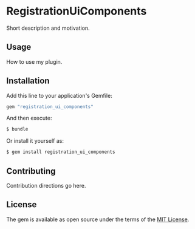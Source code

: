 # RegistrationUiComponents
Short description and motivation.

## Usage
How to use my plugin.

## Installation
Add this line to your application's Gemfile:

```ruby
gem "registration_ui_components"
```

And then execute:
```bash
$ bundle
```

Or install it yourself as:
```bash
$ gem install registration_ui_components
```

## Contributing
Contribution directions go here.

## License
The gem is available as open source under the terms of the [MIT License](https://opensource.org/licenses/MIT).
